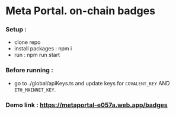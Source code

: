 # Meta Portal. on-chain badges

###  Setup : 
- clone repo
- install packages : npm i 
- run : npm run start

### Before running : 
- go to ./global/apiKeys.ts and update keys for
  `COVALENT_KEY` AND `ETH_MAINNET_KEY`.

###  Demo link : https://metaportal-e057a.web.app/badges


